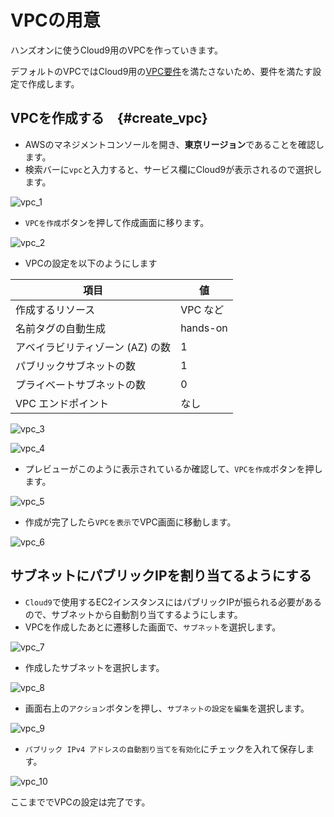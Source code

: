 # VPCの用意
ハンズオンに使うCloud9用のVPCを作っていきます。

デフォルトのVPCではCloud9用の[VPC要件](https://docs.aws.amazon.com/ja_jp/cloud9/latest/user-guide/vpc-settings.html)を満たさないため、要件を満たす設定で作成します。

## VPCを作成する　{#create_vpc}
- AWSのマネジメントコンソールを開き、**東京リージョン**であることを確認します。
- 検索バーに`vpc`と入力すると、サービス欄にCloud9が表示されるので選択します。

![vpc_1](./img/vpc_1.png)

- `VPCを作成`ボタンを押して作成画面に移ります。

![vpc_2](./img/vpc_2.png)

- VPCの設定を以下のようにします

|項目|値|
|--|--|
|作成するリソース|VPC など|
|名前タグの自動生成|hands-on|
|アベイラビリティゾーン (AZ) の数 |1|
|パブリックサブネットの数|1|
|プライベートサブネットの数|0|
|VPC エンドポイント|なし|

![vpc_3](./img/vpc_3.png)

![vpc_4](./img/vpc_4.png)

- プレビューがこのように表示されているか確認して、`VPCを作成`ボタンを押します。

![vpc_5](./img/vpc_5.png)


- 作成が完了したら`VPCを表示`でVPC画面に移動します。

![vpc_6](./img/vpc_6.png)

## サブネットにパブリックIPを割り当てるようにする
- `Cloud9`で使用するEC2インスタンスにはパブリックIPが振られる必要があるので、サブネットから自動割り当てするようにします。
- VPCを作成したあとに遷移した画面で、`サブネット`を選択します。

![vpc_7](./img/vpc_7.png)

- 作成したサブネットを選択します。

![vpc_8](./img/vpc_8.png)

- 画面右上の`アクション`ボタンを押し、`サブネットの設定を編集`を選択します。

![vpc_9](./img/vpc_9.png)

- `パブリック IPv4 アドレスの自動割り当てを有効化`にチェックを入れて保存します。

![vpc_10](./img/vpc_10.png)


ここまででVPCの設定は完了です。